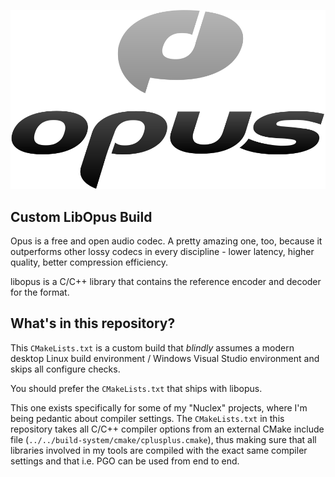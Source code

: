 ![Opus Logo](./opus-logo.svg)

Custom LibOpus Build
--------------------

Opus is a free and open audio codec. A pretty amazing one, too,
because it outperforms other lossy codecs in every discipline -
lower latency, higher quality, better compression efficiency.

libopus is a C/C++ library that contains the reference encoder and
decoder for the format.


What's in this repository?
--------------------------

This `CMakeLists.txt` is a custom build that *blindly* assumes a modern
desktop Linux build environment / Windows Visual Studio environment
and skips all configure checks.

You should prefer the `CMakeLists.txt` that ships with libopus.

This one exists specifically for some of my "Nuclex" projects, where
I'm being pedantic about compiler settings. The `CMakeLists.txt` in this
repository takes all C/C++ compiler options from an external CMake include
file (`../../build-system/cmake/cplusplus.cmake`), thus making sure that
all libraries involved in my tools are compiled with the exact same compiler
settings and that i.e. PGO can be used from end to end.
